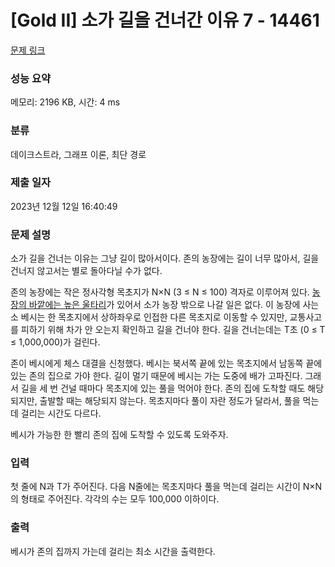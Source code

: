 # [Gold II] 소가 길을 건너간 이유 7 - 14461 

[문제 링크](https://www.acmicpc.net/problem/14461) 

### 성능 요약

메모리: 2196 KB, 시간: 4 ms

### 분류

데이크스트라, 그래프 이론, 최단 경로

### 제출 일자

2023년 12월 12일 16:40:49

### 문제 설명

<p>소가 길을 건너는 이유는 그냥 길이 많아서이다. 존의 농장에는 길이 너무 많아서, 길을 건너지 않고서는 별로 돌아다닐 수가 없다.</p>

<p>존의 농장에는 작은 정사각형 목초지가 N×N (3 ≤ N ≤ 100) 격자로 이루어져 있다. <a href="https://www.acmicpc.net/problem/14469">농장의 바깥에는 높은 울타리</a>가 있어서 소가 농장 밖으로 나갈 일은 없다. 이 농장에 사는 소 베시는 한 목초지에서 상하좌우로 인접한 다른 목초지로 이동할 수 있지만, 교통사고를 피하기 위해 차가 안 오는지 확인하고 길을 건너야 한다. 길을 건너는데는 T초 (0 ≤ T ≤ 1,000,000)가 걸린다.</p>

<p>존이 베시에게 체스 대결을 신청했다. 베시는 북서쪽 끝에 있는 목초지에서 남동쪽 끝에 있는 존의 집으로 가야 한다. 길이 멀기 때문에 베시는 가는 도중에 배가 고파진다. 그래서 길을 세 번 건널 때마다 목초지에 있는 풀을 먹어야 한다. 존의 집에 도착할 때도 해당되지만, 출발할 때는 해당되지 않는다. 목초지마다 풀이 자란 정도가 달라서, 풀을 먹는데 걸리는 시간도 다르다.</p>

<p>베시가 가능한 한 빨리 존의 집에 도착할 수 있도록 도와주자.</p>

### 입력 

 <p>첫 줄에 N과 T가 주어진다. 다음 N줄에는 목초지마다 풀을 먹는데 걸리는 시간이 N×N의 형태로 주어진다. 각각의 수는 모두 100,000 이하이다.</p>

### 출력 

 <p>베시가 존의 집까지 가는데 걸리는 최소 시간을 출력한다.</p>

